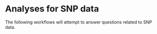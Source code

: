 # Analyses for SNP data

The following workflows will attempt to answer questions related to SNP data.

